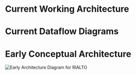 # Current Working Architecture


# Current Dataflow Diagrams


# Early Conceptual Architecture

![Early Architecture Diagram for RIALTO](https://docs.google.com/drawings/d/e/2PACX-1vSQ02m-7tdxzE7UYSbWPsl8DmeWboT952DhosgTLjNCAIUb1f95q71XpijdMQiD60MaWCGBsURLkSmP/pub?w=1440&h=1080)